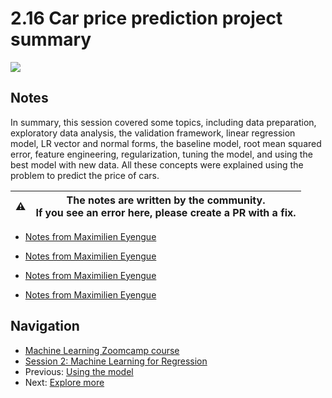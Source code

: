 # 2.16 Car price prediction project summary

<a href="https://www.youtube.com/watch?v=_qI01YXbyro&list=PL3MmuxUbc_hIhxl5Ji8t4O6lPAOpHaCLR&index=27"><img src="images/thumbnail-2-16.jpg"></a>

## Notes

In summary, this session covered some topics, including data preparation, exploratory data analysis, the validation framework, linear regression model, LR vector and normal forms, the baseline model, root mean squared error, feature engineering, regularization, tuning the model, and using the best model with new data. All these concepts were explained using the problem to predict the price of cars.

|⚠️|The notes are written by the community.<br>If you see an error here, please create a PR with a fix.|
|---|:-:|

* [Notes from Maximilien Eyengue](https://github.com/maxim-eyengue/Python-Codes/blob/main/ML_Zoomcamp_2024/02_regression/Summary_Session_02.md)

* [Notes from Maximilien Eyengue](https://github.com/maxim-eyengue/Python-Codes/blob/main/ML_Zoomcamp_2024/02_regression/Summary_Session_02.md)

* [Notes from Maximilien Eyengue](https://github.com/maxim-eyengue/Python-Codes/blob/main/ML_Zoomcamp_2024/02_regression/Summary_Session_02.md)

* [Notes from Maximilien Eyengue](https://github.com/maxim-eyengue/Python-Codes/blob/main/ML_Zoomcamp_2024/02_regression/Summary_Session_02.md)

## Navigation

* [Machine Learning Zoomcamp course](../)
* [Session 2: Machine Learning for Regression](./)
* Previous: [Using the model](15-using-model.md)
* Next: [Explore more](17-explore-more.md)

